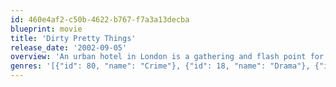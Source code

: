 ```yaml
---
id: 460e4af2-c50b-4622-b767-f7a3a13decba
blueprint: movie
title: 'Dirty Pretty Things'
release_date: '2002-09-05'
overview: 'An urban hotel in London is a gathering and flash point for legal and illegal immigrants attempting to cobble together their lives in a new country. The immigrants include Senay, a Turkish woman, and a Nigerian doctor named Okwe who is working as a night porter at the hotel. The pair discover the hotel is a front for all sorts of clandestine activities. Their only wish is to avoid possible deportation. Okwe becomes more entangled in the goings on when he is called to fix a toilet in one of the rooms. He discovers the plumbing has been clogged by a human heart.'
genres: '[{"id": 80, "name": "Crime"}, {"id": 18, "name": "Drama"}, {"id": 53, "name": "Thriller"}]'
---
```

